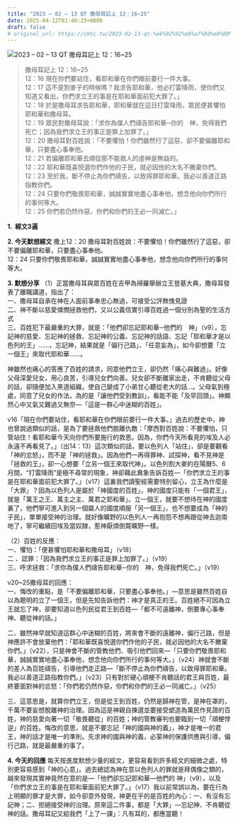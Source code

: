 ```yaml
---
title: "2023 – 02 – 13 QT 撒母耳記上 12：16~25"
date: 2025-04-12T01:40:23+0800
draft: false
# original_url: https://cmtc.tw/2023-02-13-qt-%e6%92%92%e6%af%8d%e8%80%b3%e8%a8%98%e4%b8%8a-12%ef%bc%9a1625
---
```


![2023 – 02 – 13 QT 撒母耳記上 12：16\~25](/images/qt.jpg  "2023 – 02 – 13 QT 撒母耳記上 12：16\~25")

> 撒母耳記上 12：16\~25  
> 12：16 現在你們要站住，看耶和華在你們眼前要行一件大事。  
> 12：17 這不是割麥子的時候嗎？我求告耶和華，他必打雷降雨，使你們又知道又看出，你們求立王的事是在耶和華面前犯大罪了。」  
> 12：18 於是撒母耳求告耶和華，耶和華就在這日打雷降雨，眾民便甚懼怕耶和華和撒母耳。  
> 12：19 眾民對撒母耳說：「求你為僕人們禱告耶和華─你的　神，免得我們死亡；因為我們求立王的事正是罪上加罪了。」  
> 12：20 撒母耳對百姓說：「不要懼怕！你們雖然行了這惡，卻不要偏離耶和華，只要盡心事奉他。  
> 12：21 若偏離耶和華去順從那不能救人的虛神是無益的。  
> 12：22 耶和華既喜悅選你們作他的子民，就必因他的大名不撇棄你們。  
> 12：23 至於我，斷不停止為你們禱告，以致得罪耶和華。我必以善道正路指教你們。  
> 12：24 只要你們敬畏耶和華，誠誠實實地盡心事奉他，想念他向你們所行的事何等大。  
> 12：25 你們若仍然作惡，你們和你們的王必一同滅亡。」

**1.  經文3遍**

**2. 今天默想經文**
撒上12：20 撒母耳對百姓說：不要懼怕！你們雖然行了這惡，卻不要偏離耶和華，只要盡心事奉他。  
12：24 只要你們敬畏耶和華，誠誠實實地盡心事奉他，想念他向你們所行的事何等大。

**3. 默想分享**
（1）正當撒母耳與眾百姓在吉甲為掃羅舉辦立王登基大典，撒母耳發表了離職講道，指出了：  
一、撒母耳自承在神在人面前事奉忠心無過，可接受公評無愧見證  
二、神不斷以慈愛憐憫拯救他們，又以公義信實引導百姓過一個分別為聖的生活方式  
三、百姓犯下最嚴重的大罪，就是：「他們卻忘記耶和華─他們的　神」（v9），忘記神的慈愛、忘記神的拯救、忘記神的公義、忘記神的話語、忘記「耶和華才是以色列的王」……，忘記神，結果就是「偏行己路」、「任意妄為」，如今卻想要「立一個王」來取代耶和華……。

神雖然也痛心的答應了百姓的請求，同意他們立王，卻仍然「痛心與難過」。好像父母深愛兒女，用心良苦，引導兒女們向善。兒女卻不斷離家出走，不肯聽從父母的話，卻隨便加入黑道組織，使自己變成了小弟甘心聽從老大的話…。父母氣到極處，同意了兒女的作法，為的是「讓他們受到教訓」，看能不能「及早回頭」。神顯然心中又氣又難過又無奈—「這是一群心中迷糊的百姓」。

v16「現在你們要站住，看耶和華在你們眼前要行一件大事。」過去的歷史中，神也曾說過類似的話，是為了要拯救他們脫離仇敵：「摩西對百姓說：不要懼怕，只管站住！看耶和華今天向你們所要施行的救恩。因為，你們今天所看見的埃及人必永遠不再看見了。」（出14：13）這次類似的話，要以色列人「站住」，卻是要觀看「神的忿怒」，而不是「神的拯救」。因為他們一再得罪神、試探神，看不見神是「拯救的王」，卻一心想要「立另一個王來取代神」。以色列割大麥約在陽曆5、6月間，“打雷降雨”是極不尋常的現象，神卻藉此異象告訴百姓—「你們求立王的事是在耶和華面前犯大罪了。」（v17）這裏我們讀聖經需要特別留心，立王為什麼是「大罪」？因為以色列人是屬於「神國度的百姓」，神的國度只能有「一個君王」，就是「萬王之王、萬主之主、萬君之耶和華」。立一個王，就要不想待在神的國度裏了，他們寧可進入到另一個屬人的國度順服「另一個王」，也不想要成為「神的子民」，單單接受神的治理。就好像曠野的以色列人一再抱怨不想再跟從神去迦南地了，寧可繼續回埃及當奴隸，惹神厭煩倒斃曠野一樣。

（2）百姓的反應：  
一、懼怕：「便甚懼怕耶和華和撒母耳」（v18）  
二 、認罪：「因為我們求立王的事正是罪上加罪了。」（v19）  
三、呼求拯救：「求你為僕人們禱告耶和華─你的　神，免得我們死亡。」（v19）

v20\~25撒母耳的回應：  
一、悔改的重點，是「不要偏離耶和華，只要盡心事奉他。」—意思是雖然百姓自以為聰明的立了一個王，但是先知告訴他們：神才是真正的王。百姓絕不可因為立王就忘了神，卻要知道以色列民從君王到百姓—「都不可遠離神，倒要專心事奉神、聽從神的話。」

二、雖然神早就知道這群心中迷糊的百姓，將來會不斷的遠離神，偏行己路，但是神應許不會放棄他們：「耶和華既喜悅選你們作他的子民，就必因他的大名不撇棄你們。」（v22），只是神會不斷的管教他們、吸引他們回來—「只要你們敬畏耶和華，誠誠實實地盡心事奉他，想念他向你們所行的事何等大。」（v24）神就會不斷的差人為百姓禱告，引導他們走正路—「斷不停止為你們禱告，以致得罪耶和華。我必以善道正路指教你們。」（v23）只有對於硬心頑梗不肯聽話的君王與百姓，最終要面對神的忿怒：「你們若仍然作惡，你們和你們的王必一同滅亡。」（v25）

三、這意思是，就算你們立王，但是從王到百姓，仍然是歸神在管，是神在罩的，千萬不要妄想脫離神的治理。因為這是神親自揀選並要接受塑造為萬民作見證的百姓，神的慈愛向著一切「敬畏聽從」的百姓；神的管教審判也要臨到一切「頑梗悖逆」的百姓。悔改的意思，就是不要忘記「神的國與神的義」，神才是唯一的君王，神的話才是唯一的準則。先求神的國與神的義，必蒙神的保護供應與引導，偏行己路，就是最嚴重的事了。

**4. 今天的回應**
每天按進度默想少量的經文，更容易看到許多經文的細微之處，特別更容易感到「神的心意」。過去總認為神在意以色列人的罪就是拜偶像之類的，越來發現其實神竟然在意的是—「他們卻忘記耶和華—他們的 神」（v9），以及「你們求立王的事是在耶和華面前犯大罪了。」（v17）我以前常誤以為，要在行為上明顯的罪才是大罪，如今卻意外發現，神更在乎的是百姓的內心：一、有沒有忘記神；二、拒絕接受神的治理。原來這二件事，都是「大罪」—忘記神、不肯聽從神的話。撒母耳記又給我們「上了一課」：凡有耳的，都應當聽！

